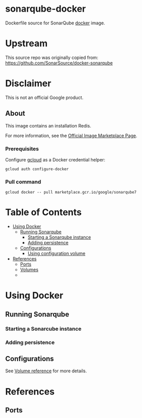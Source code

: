 sonarqube-docker
============

Dockerfile source for SonarQube [docker](https://docker.io) image.

# Upstream
This source repo was originally copied from:
https://github.com/SonarSource/docker-sonarqube

# Disclaimer
This is not an official Google product.

## About

This image contains an installation Redis. 

For more information, see the [Official Image Marketplace Page](https://console.cloud.google.com/marketplace/details/google/sonarqube7).

### Prerequisites

Configure [gcloud](https://cloud.google.com/sdk/gcloud/) as a Docker credential helper:

```shell
gcloud auth configure-docker
```
### Pull command

```shell
gcloud docker -- pull marketplace.gcr.io/google/sonarqube7
```

# <a name="table-of-contents"></a>Table of Contents

* [Using Docker](#using-docker)
  * [Running Sonarqube](#running-sonarqube-docker)
    * [Starting a Sonarqube instance](#starting-a-sonarqube-instance-docker)
    * [Adding persistence](#adding-persistence-docker)
  * [Configurations](#configurations-docker)
    * [Using configuration volume](#using-configuration-volume-docker)
* [References](#references)
  * [Ports](#references-ports)
  * [Volumes](#references-volumes)
  * 
# <a name="using-docker"></a>Using Docker

## <a name="running-sonarqube-docker"></a>Running Sonarqube

### <a name="starting-a-sonarqube-instance-docker"></a>Starting a Sonarcube instance

### <a name="adding-persistence-docker"></a>Adding persistence

## <a name="configurations-docker"></a>Configurations

See [Volume reference](#references-volumes) for more details.

# <a name="references"></a>References

## <a name="references-ports"></a>Ports

